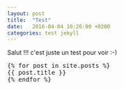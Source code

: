 ```yaml
---
layout: post
title:  "Test"
date:   2016-04-04 10:26:00 +0200
categories: test jekyll
---
```


Salut !!! c'est juste un test pour voir :-)

<pre>
{% for post in site.posts %}
{{ post.title }}
{% endfor %}
</pre>
